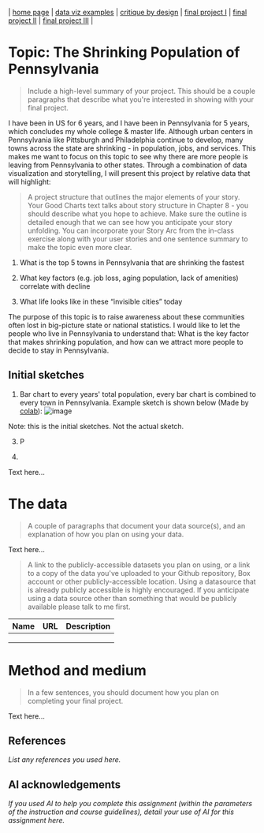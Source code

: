 | [home page](https://aa29zzjj.github.io/jerryh-online-portfolio/) | [data viz examples](dataviz-examples) | [critique by design](critique-by-design) | [final project I](final-project-part-one) | [final project II](final-project-part-two) | [final project III](final-project-part-three) |



# Topic: The Shrinking Population of Pennsylvania
> Include a high-level summary of your project.  This should be a couple paragraphs that describe what you're interested in showing with your final project.

I have been in US for 6 years, and I have been in Pennsylvania for 5 years, which concludes my whole college & master life.
Although urban centers in Pennsylvania like Pittsburgh and Philadelphia continue to develop, many towns across the state are shrinking - in population, jobs, and services.
This makes me want to focus on this topic to see why there are more people is leaving from Pennsylvania to other states. Through a combination of data visualization and storytelling, I will present this project by relative data that will highlight:


> A project structure that outlines the major elements of your story.  Your Good Charts text talks about story structure in Chapter 8 - you should describe what you hope to achieve.  Make sure the outline is detailed enough that we can see how you anticipate your story unfolding.  You can incorporate your Story Arc from the in-class exercise along with your user stories and one sentence summary to make the topic even more clear. 

1. What is the top 5 towns in Pennsylvania that are shrinking the fastest

2. What key factors (e.g. job loss, aging population, lack of amenities) correlate with decline

3. What life looks like in these “invisible cities” today

The purpose of this topic is to raise awareness about these communities often lost in big-picture state or national statistics. I would like to let the people who live in Pennsylvania to understand that: What is the key factor that makes shrinking population, and how can we attract more people to decide to stay in Pennsylvania.

## Initial sketches
1. Bar chart to every years' total population, every bar chart is combined to every town in Pennsylvania.
Example sketch is shown below (Made by [colab](https://colab.research.google.com/)):
![image](https://github.com/user-attachments/assets/107a3d17-34b7-451e-ad8d-0fa867924582)

Note: this is the initial sketches. Not the actual sketch.

3. P

4. 

Text here...

# The data
> A couple of paragraphs that document your data source(s), and an explanation of how you plan on using your data. 

Text here...

> A link to the publicly-accessible datasets you plan on using, or a link to a copy of the data you've uploaded to your Github repository, Box account or other publicly-accessible location. Using a datasource that is already publicly accessible is highly encouraged.  If you anticipate using a data source other than something that would be publicly available please talk to me first. 

| Name | URL | Description |
|------|-----|-------------|
|      |     |             |
|      |     |             |
|      |     |             |

# Method and medium
> In a few sentences, you should document how you plan on completing your final project. 

Text here...

## References
_List any references you used here._

## AI acknowledgements
_If you used AI to help you complete this assignment (within the parameters of the instruction and course guidelines), detail your use of AI for this assignment here._
